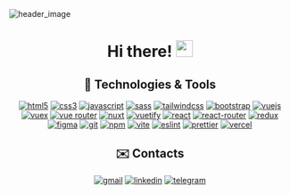 <a style="text-decoration: none" href="[https://github.com/danulqua](https://github.com/AlexThukynov1)">
  <img src="https://lh3.googleusercontent.com/pw/ABLVV85gwvl_N1hS7fZ5Ku1mEKyKMJKX4a0TXgIZ75ADu4c2KWUNsNqgoF_vjKuqwoF8yKV_oHf_oINNnnSEZnrN0vsk_kuGzL3D2PnKh3a6BBLz0KTuBt5WYS4Ul8roUv6jzUxsdLkg0aOerx71orjAofK_6NUAS0ndZhhd7HfZ0woPffkjla4YxCVsY8Yo37kqwSnT5rgJp6w6yxndgPc44HmH_YfQxyoQtNNseXJH04NBY_W2Kg9mY7g7pQVYha72FXkmElUD2ADRtyueRfA9vy1CgA0jdu7pb1J4Gl85rU-nb-HFhVlE83-9zCmrU3-dssVhSGOkr29Ye6b65pq5BEAAyVuJz1E07CZuLbfrrJ_fXgaPvhp78DDBTbzXGCdESUbgT-i1Wyxi0QC15v8jI6_G7pj-a45aNfX7pfXHDMERkP6H2zX6OebgVejTku6lCkzcZ00ZjaD_QMNG96sxcFFVAb6sK5mEbaMVbl0uNEppt7XeYW8vNE8QrOxi4E5HKH5GMEv_tlfomMIEH5U_UZQBoIbGpyQI3RcebOnIvo76qy3h6j3Yzkjgexj1VlEb2bZaj-i7w-UjklbvULbeOgQ672DXBOGmfXxOHFdxoAO3uPU_4vqZ-yDYbGpZSY6Q4RE3U2LzcN-Txrf-Gxb9Sx90pKVwADNSW-6PSPSKFbj6aKv0GwguB6TMDPgFx_cmgqCxKrkQh6q4zohAnRLBy-UhqvENz6pVqCVknqcBME8NeBbAQRkEH_LXNx0fsnEBRVAk0ZXgTf0GRByX8Vy9qSQKl4Y0QiRlRanU8XdqIlVtQTGEi3OXRjkjE2WTR3A-tE1yNOBzaXCIEJhzoS9lik2m9Pb11QqYsSbt6X0Xckh4L9B5eAIA7TLmAHUMrHDOFyC8tD_jCzgzEIPk0xJtMS8=w1400-h350-s-no-gm?authuser=0" alt="header_image">
</a>

<h1 align="center"> 
  Hi there! <img src="https://i.imgur.com/u8HivgI.gif" width="30" />
</h1>

<h2 align="center">
  🔧 Technologies & Tools
</h2>



<p align="center">
  <a href="https://www.w3.org/html/" target="_blank"><img src="https://img.shields.io/badge/HTML5-E34F26?style=for-the-badge&logo=html5&logoColor=white" alt="html5"></a>
  <a href="https://www.w3.org/Style/CSS/" target="_blank"><img src="https://img.shields.io/badge/CSS3-1572B6?style=for-the-badge&logo=css3&logoColor=white" alt="css3"></a>
  <a href="https://developer.mozilla.org/en-US/docs/Web/JavaScript" target="_blank"><img src="https://img.shields.io/badge/JavaScript-323330?style=for-the-badge&logo=javascript&logoColor=F7DF1E" alt="javascript"></a>
  <a href="https://sass-lang.com" target="_blank"><img src="https://img.shields.io/badge/Sass-CC6699?style=for-the-badge&logo=sass&logoColor=white" alt="sass"></a>
  <a href="https://tailwindcss.com" target="_blank"><img src="https://img.shields.io/badge/Tailwind_CSS-38B2AC?style=for-the-badge&logo=tailwind-css&logoColor=white" alt="tailwindcss"></a>
  <a href="https://getbootstrap.com" target="_blank"><img src="https://img.shields.io/badge/Bootstrap-563D7C?style=for-the-badge&logo=bootstrap&logoColor=white" alt="bootstrap"></a>
  <a href="https://vuejs.org" target="_blank"><img src="https://img.shields.io/badge/Vue.js-35495E?style=for-the-badge&logo=vuedotjs&logoColor=4FC08D" alt="vuejs"></a>
  <a href="https://vuex.vuejs.org/" target="_blank"><img src="https://img.shields.io/badge/VUEX-41B883?style=for-the-badge&logo=vuex&logoColor=white&color=41B883" alt="vuex"></a>
  <a href="https://router.vuejs.org/" target="_blank"><img src="https://img.shields.io/badge/VUE%20ROUTER-41B883?style=for-the-badge&logo=vue-router&logoColor=white&color=41B883" alt="vue router"></a>
  <a href="https://nuxtjs.org" target="_blank"><img src="https://img.shields.io/badge/nuxt.js-00C58E?style=for-the-badge&logo=nuxtdotjs&logoColor=white" alt="nuxt"></a>
  <a href="https://vuetifyjs.com/en/" target="_blank"><img src="https://img.shields.io/badge/Vuetify-1867C0?style=for-the-badge&logo=vuetify&logoColor=white" alt="vuetify"></a>
  <a href="https://reactjs.org" target="_blank"><img src="https://img.shields.io/badge/React-20232A?style=for-the-badge&logo=react&logoColor=61DAFB" alt="react"></a>
  <a href="https://reactrouter.com" target="_blank"><img src="https://img.shields.io/badge/React_Router-CA4245?style=for-the-badge&logo=react-router&logoColor=white" alt="react-router"></a>
  <a href="https://redux.js.org" target="_blank"><img src="https://img.shields.io/badge/Redux-593D88?style=for-the-badge&logo=redux&logoColor=white" alt="redux"></a>
  <a href="https://www.figma.com" target="_blank"><img src="https://img.shields.io/badge/Figma-F24E1E?style=for-the-badge&logo=figma&logoColor=white" alt="figma"></a>
  <a href="https://git-scm.com" target="_blank"><img src="https://img.shields.io/badge/Git-F05032?style=for-the-badge&logo=git&logoColor=white" alt="git"></a>
  <a href="https://www.npmjs.com" target="_blank"><img src="https://img.shields.io/badge/npm-CB3837?style=for-the-badge&logo=npm&logoColor=white" alt="npm"></a>
  <a href="https://vitejs.dev" target="_blank"><img src="https://img.shields.io/badge/Vite-B73BFE?style=for-the-badge&logo=vite&logoColor=FFD62E" alt="vite"></a>
  <a href="https://eslint.org" target="_blank"><img src="https://img.shields.io/badge/eslint-3A33D1?style=for-the-badge&logo=eslint&logoColor=white" alt="eslint"></a>
  <a href="https://prettier.io" target="_blank"><img src="https://img.shields.io/badge/prettier-1A2C34?style=for-the-badge&logo=prettier&logoColor=F7BA3E" alt="prettier"></a>
  <a href="https://vercel.com" target="_blank"><img src="https://img.shields.io/badge/Vercel-000000?style=for-the-badge&logo=vercel&logoColor=white" alt="vercel"></a>
</p>



<h2 align="center">
  ✉️ Contacts
</h2>
<p align="center">
  <a href="mailto:tsykunov.oleksandr@gmail.com"><img src="https://img.shields.io/badge/Gmail-D14836?style=for-the-badge&logo=gmail&logoColor=white" alt="gmail" align="center"></a>
  <a href="https://www.linkedin.com/in/oleksandr-tsykunov-211586197/" target="_blank"><img src="https://img.shields.io/badge/LinkedIn-0077B5?style=for-the-badge&logo=linkedin&logoColor=white" alt="linkedin"   align="center"></a>
  <a href="https://t.me/o_tsykunov" target="_blank"><img src="https://img.shields.io/badge/Telegram-2CA5E0?style=for-the-badge&logo=telegram&logoColor=white" alt="telegram" align="center"></a>
</p>
